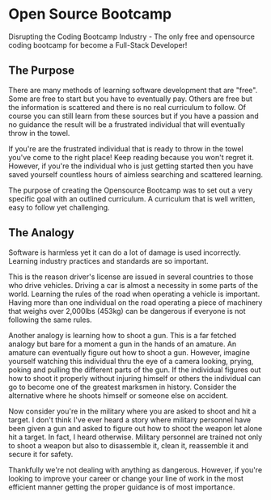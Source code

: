 # Open Source Bootcamp
Disrupting the Coding Bootcamp Industry - The only free and opensource coding bootcamp for become a Full-Stack Developer!

## The Purpose
There are many methods of learning software development that are "free". Some are free to start but you have to eventually pay. Others are free but the information is scattered and there is no real curriculum to follow. Of course you can still learn from these sources but if you have a passion and no guidance the result will be a frustrated individual that will eventually throw in the towel.

If you're are the frustrated individual that is ready to throw in the towel you've come to the right place! Keep reading because you won't regret it. However, if you're the individual who is just getting started then you have saved yourself countless hours of aimless searching and scattered learning.

The purpose of creating the Opensource Bootcamp was to set out a very specific goal with an outlined curriculum. A curriculum that is well written, easy to follow yet challenging.

## The Analogy
Software is harmless yet it can do a lot of damage is used incorrectly. Learning industry practices and standards are so important. 

This is the reason driver's license are issued in several countries to those who drive vehicles. Driving a car is almost a necessity in some parts of the world. Learning the rules of the road when operating a vehicle is important. Having more than one individual on the road operating a piece of machinery that weighs over 2,000lbs (453kg) can be dangerous if everyone is not following the same rules.

Another analogy is learning how to shoot a gun. This is a far fetched analogy but bare for a moment a gun in the hands of an amature. An amature can eventually figure out how to shoot a gun. However, imagine yourself watching this individual thru the eye of a camera looking, prying, poking and pulling the different parts of the gun. If the individual figures out how to shoot it properly without injuring himself or others the individual can go to become one of the greatest marksmen in history. Consider the alternative where he shoots himself or someone else on accident.

Now consider you're in the military where you are asked to shoot and hit a target. I don't think I've ever heard a story where military personnel have been given a gun and asked to figure out how to shoot the weapon let alone hit a target. In fact, I heard otherwise. Military personnel are trained not only to shoot a weapon but also to disassemble it, clean it, reassemble it and secure it for safety.

Thankfully we're not dealing with anything as dangerous. However, if you're looking to improve your career or change your line of work in the most efficient manner getting the proper guidance is of most importance.
